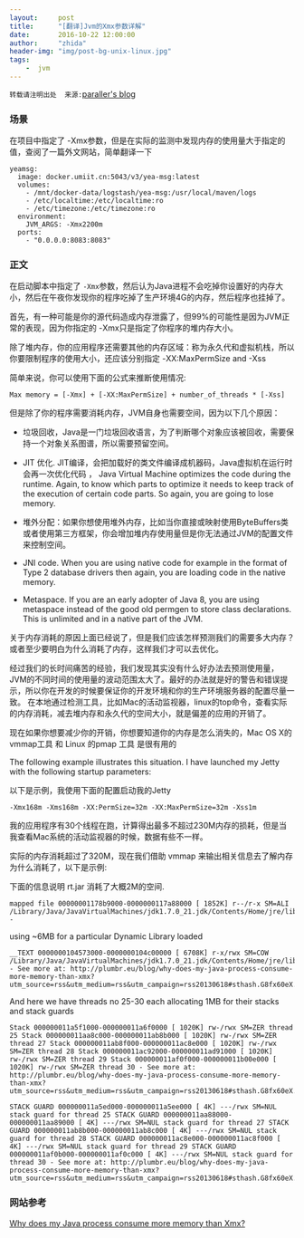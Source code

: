 ```yaml
---
layout:     post
title:      "[翻译]Jvm的Xmx参数详解"
date:       2016-10-22 12:00:00
author:     "zhida"
header-img: "img/post-bg-unix-linux.jpg"
tags:
    -  jvm
---
```


`转载请注明出处  来源:`[paraller's blog](http://www.paraller.com)


### 场景

在项目中指定了 -Xmx参数，但是在实际的监测中发现内存的使用量大于指定的值，查阅了一篇外文网站，简单翻译一下
```
yeamsg:
  image: docker.umiit.cn:5043/v3/yea-msg:latest
  volumes:
    - /mnt/docker-data/logstash/yea-msg:/usr/local/maven/logs
    - /etc/localtime:/etc/localtime:ro
    - /etc/timezone:/etc/timezone:ro
  environment: 
    JVM_ARGS: -Xmx2200m
  ports:
    - "0.0.0.0:8083:8083"
```


### 正文

在启动脚本中指定了 `-Xmx`参数，然后认为Java进程不会吃掉你设置好的内存大小，然后在午夜你发现你的程序吃掉了生产环境4G的内存，然后程序也挂掉了。

首先，有一种可能是你的源代码造成内存泄露了，但99%的可能性是因为JVM正常的表现，因为你指定的 -Xmx只是指定了你程序的堆内存大小。

除了堆内存，你的应用程序还需要其他的内存区域：称为永久代和虚拟机栈，所以你要限制程序的使用大小，还应该分别指定 -XX:MaxPermSize and -Xss

简单来说，你可以使用下面的公式来推断使用情况:

```
Max memory = [-Xmx] + [-XX:MaxPermSize] + number_of_threads * [-Xss] 
```

但是除了你的程序需要消耗内存，JVM自身也需要空间，因为以下几个原因：

- 垃圾回收，Java是一门垃圾回收语言，为了判断哪个对象应该被回收，需要保持一个对象关系图谱，所以需要预留空间。

- JIT 优化. JIT编译，会把加载好的类文件编译成机器码，Java虚拟机在运行时会再一次优化代码 ，
Java Virtual Machine optimizes the code during the runtime. Again, to know which parts to optimize it needs to keep track of the execution of certain code parts. So again, you are going to lose memory.

- 堆外分配：如果你想使用堆外内存，比如当你直接或映射使用ByteBuffers类或者使用第三方框架，你会增加堆内存使用量但是你无法通过JVM的配置文件来控制空间。

- JNI code.  When you are using native code for example in the format of Type 2 database drivers then again, you are loading code in the native memory.

- Metaspace. If you are an early adopter of Java 8, you are using metaspace instead of the good old permgen to store class declarations. This is unlimited and in a native part of the JVM.

关于内存消耗的原因上面已经说了，但是我们应该怎样预测我们的需要多大内存？或者至少要明白为什么消耗了内存，这样我们才可以去优化。

经过我们的长时间痛苦的经验，我们发现其实没有什么好办法去预测使用量，JVM的不同时间的使用量的波动范围太大了。最好的办法就是好的警告和错误提示，所以你在开发的时候要保证你的开发环境和你的生产环境服务器的配置尽量一致。
在本地通过检测工具，比如Mac的活动监视器，linux的top命令，查看实际的内存消耗，减去堆内存和永久代的空间大小，就是偏差的应用的开销了。

现在如果你想要减少你的开销，你想要知道你的内存是怎么消失的，Mac OS X的vmmap工具 和 Linux 的pmap 工具 是很有用的

The following example illustrates this situation. I have launched my Jetty with the following startup parameters:

以下是示例，我使用下面的配置启动我的Jetty

```
-Xmx168m -Xms168m -XX:PermSize=32m -XX:MaxPermSize=32m -Xss1m 
```

我的应用程序有30个线程在跑，计算得出最多不超过230M内存的损耗，但是当我查看Mac系统的活动监视器的时候，数据有些不一样。

实际的内存消耗超过了320M，现在我们借助 vmmap <pid> 来输出相关信息去了解内存为什么消耗了，以下是示例:

下面的信息说明 rt.jar 消耗了大概2M的空间.

```
mapped file 00000001178b9000-0000000117a88000 [ 1852K] r--/r-x SM=ALI /Library/Java/JavaVirtualMachines/jdk1.7.0_21.jdk/Contents/Home/jre/lib/rt.jar - 
```

using ~6MB for a particular Dynamic Library loaded

```
__TEXT 0000000104573000-0000000104c00000 [ 6708K] r-x/rwx SM=COW /Library/Java/JavaVirtualMachines/jdk1.7.0_21.jdk/Contents/Home/jre/lib/server/libjvm.dylib - See more at: http://plumbr.eu/blog/why-does-my-java-process-consume-more-memory-than-xmx?utm_source=rss&utm_medium=rss&utm_campaign=rss20130618#sthash.G8fx60eX.dpuf

```

And here we have threads no 25-30 each allocating 1MB for their stacks and stack guards

```
Stack 000000011a5f1000-000000011a6f0000 [ 1020K] rw-/rwx SM=ZER thread 25 Stack 000000011aa8c000-000000011ab8b000 [ 1020K] rw-/rwx SM=ZER thread 27 Stack 000000011ab8f000-000000011ac8e000 [ 1020K] rw-/rwx SM=ZER thread 28 Stack 000000011ac92000-000000011ad91000 [ 1020K] rw-/rwx SM=ZER thread 29 Stack 000000011af0f000-000000011b00e000 [ 1020K] rw-/rwx SM=ZER thread 30 - See more at: http://plumbr.eu/blog/why-does-my-java-process-consume-more-memory-than-xmx?utm_source=rss&utm_medium=rss&utm_campaign=rss20130618#sthash.G8fx60eX.dpuf

```

```
STACK GUARD 000000011a5ed000-000000011a5ee000 [ 4K] ---/rwx SM=NUL stack guard for thread 25 STACK GUARD 000000011aa88000-000000011aa89000 [ 4K] ---/rwx SM=NUL stack guard for thread 27 STACK GUARD 000000011ab8b000-000000011ab8c000 [ 4K] ---/rwx SM=NUL stack guard for thread 28 STACK GUARD 000000011ac8e000-000000011ac8f000 [ 4K] ---/rwx SM=NUL stack guard for thread 29 STACK GUARD 000000011af0b000-000000011af0c000 [ 4K] ---/rwx SM=NUL stack guard for thread 30 - See more at: http://plumbr.eu/blog/why-does-my-java-process-consume-more-memory-than-xmx?utm_source=rss&utm_medium=rss&utm_campaign=rss20130618#sthash.G8fx60eX.dpuf

```

### 网站参考
[Why does my Java process consume more memory than Xmx?](https://dzone.com/articles/why-does-my-java-process)